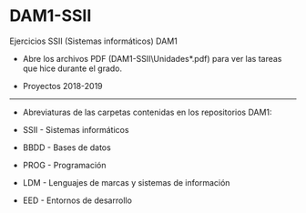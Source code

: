# DAM1-SSII
 Ejercicios SSII (Sistemas informáticos) DAM1

* Abre los archivos PDF (DAM1-SSII\Unidades\*.pdf) para ver las tareas que hice durante el grado.

* Proyectos 2018-2019
*******************************************************************
* Abreviaturas de las carpetas contenidas en los repositorios DAM1:

* SSII - Sistemas informáticos
* BBDD - Bases de datos
* PROG - Programación
* LDM - Lenguajes de marcas y sistemas de información
* EED - Entornos de desarrollo